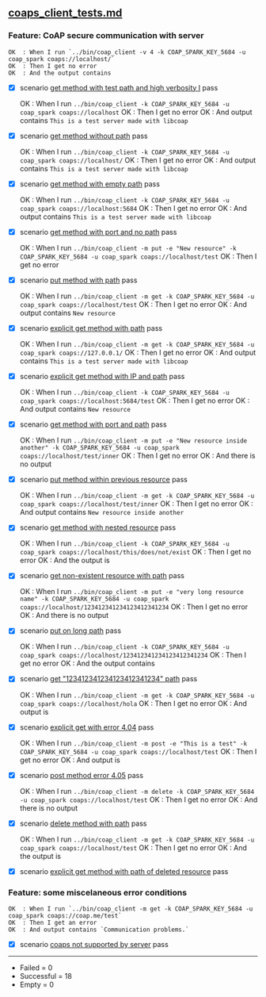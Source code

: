 
## [coaps_client_tests.md](coaps_client_tests.md)  

  ### Feature: CoAP secure communication with server  

    OK  : When I run `../bin/coap_client -v 4 -k COAP_SPARK_KEY_5684 -u coap_spark coaps://localhost/`
    OK  : Then I get no error
    OK  : And the output contains 
  - [X] scenario [get method with test path and high verbosity I](coaps_client_tests.md) pass  

    OK  : When I run `../bin/coap_client -k COAP_SPARK_KEY_5684 -u coap_spark coaps://localhost`
    OK  : Then I get no error
    OK  : And output contains `This is a test server made with libcoap`
  - [X] scenario [get method without path](coaps_client_tests.md) pass  

    OK  : When I run `../bin/coap_client -k COAP_SPARK_KEY_5684 -u coap_spark coaps://localhost/`
    OK  : Then I get no error
    OK  : And output contains `This is a test server made with libcoap`
  - [X] scenario [get method with empty path](coaps_client_tests.md) pass  

    OK  : When I run `../bin/coap_client -k COAP_SPARK_KEY_5684 -u coap_spark coaps://localhost:5684`
    OK  : Then I get no error
    OK  : And output contains `This is a test server made with libcoap`
  - [X] scenario [get method with port and no path](coaps_client_tests.md) pass  

    OK  : When I run `../bin/coap_client -m put -e "New resource" -k COAP_SPARK_KEY_5684 -u coap_spark coaps://localhost/test`
    OK  : Then I get no error
  - [X] scenario [put method with path](coaps_client_tests.md) pass  

    OK  : When I run `../bin/coap_client -m get -k COAP_SPARK_KEY_5684 -u coap_spark coaps://localhost/test`
    OK  : Then I get no error
    OK  : And output contains `New resource`
  - [X] scenario [explicit get method with path](coaps_client_tests.md) pass  

    OK  : When I run `../bin/coap_client -m get -k COAP_SPARK_KEY_5684 -u coap_spark coaps://127.0.0.1/`
    OK  : Then I get no error
    OK  : And output contains `This is a test server made with libcoap`
  - [X] scenario [explicit get method with IP and path](coaps_client_tests.md) pass  

    OK  : When I run `../bin/coap_client -k COAP_SPARK_KEY_5684 -u coap_spark coaps://localhost:5684/test`
    OK  : Then I get no error
    OK  : And output contains `New resource`
  - [X] scenario [get method with port and path](coaps_client_tests.md) pass  

    OK  : When I run `../bin/coap_client -m put -e "New resource inside another" -k COAP_SPARK_KEY_5684 -u coap_spark coaps://localhost/test/inner`
    OK  : Then I get no error
    OK  : And there is no output
  - [X] scenario [put method within previous resource](coaps_client_tests.md) pass  

    OK  : When I run `../bin/coap_client -m get -k COAP_SPARK_KEY_5684 -u coap_spark coaps://localhost/test/inner`
    OK  : Then I get no error
    OK  : And output contains `New resource inside another`
  - [X] scenario [get method with nested resource](coaps_client_tests.md) pass  

    OK  : When I run `../bin/coap_client -k COAP_SPARK_KEY_5684 -u coap_spark coaps://localhost/this/does/not/exist`
    OK  : Then I get no error
    OK  : And the output is
  - [X] scenario [get non-existent resource with path](coaps_client_tests.md) pass  

    OK  : When I run `../bin/coap_client -m put -e "very long resource name" -k COAP_SPARK_KEY_5684 -u coap_spark coaps://localhost/123412341234123412341234`
    OK  : Then I get no error
    OK  : And there is no output
  - [X] scenario [put on long path](coaps_client_tests.md) pass  

    OK  : When I run `../bin/coap_client -k COAP_SPARK_KEY_5684 -u coap_spark coaps://localhost/123412341234123412341234`
    OK  : Then I get no error
    OK  : And the output contains
  - [X] scenario [get "123412341234123412341234" path](coaps_client_tests.md) pass  

    OK  : When I run `../bin/coap_client -m get -k COAP_SPARK_KEY_5684 -u coap_spark coaps://localhost/hola`
    OK  : Then I get no error
    OK  : And output is
  - [X] scenario [explicit get with error 4.04](coaps_client_tests.md) pass  

    OK  : When I run `../bin/coap_client -m post -e "This is a test" -k COAP_SPARK_KEY_5684 -u coap_spark coaps://localhost/test`
    OK  : Then I get no error
    OK  : And output is
  - [X] scenario [post method error 4.05](coaps_client_tests.md) pass  

    OK  : When I run `../bin/coap_client -m delete -k COAP_SPARK_KEY_5684 -u coap_spark coaps://localhost/test`
    OK  : Then I get no error
    OK  : And there is no output
  - [X] scenario [delete method with path](coaps_client_tests.md) pass  

    OK  : When I run `../bin/coap_client -m get -k COAP_SPARK_KEY_5684 -u coap_spark coaps://localhost/test`
    OK  : Then I get no error
    OK  : And the output is
  - [X] scenario [explicit get method with path of deleted resource](coaps_client_tests.md) pass  

  ### Feature: some miscelaneous error conditions  

    OK  : When I run `../bin/coap_client -m get -k COAP_SPARK_KEY_5684 -u coap_spark coaps://coap.me/test`
    OK  : Then I get an error
    OK  : And output contains `Communication problems.`
  - [X] scenario [coaps not supported by server](coaps_client_tests.md) pass  


------------------
- Failed     =  0
- Successful =  18
- Empty      =  0
